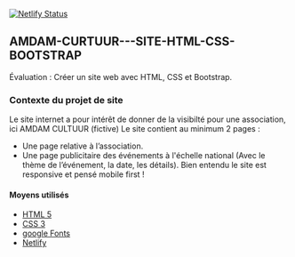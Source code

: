 [![Netlify Status](https://api.netlify.com/api/v1/badges/d682ba78-7073-4c75-9dda-1ecfae8ad82f/deploy-status)](https://app.netlify.com/sites/capable-flan-0695ac/deploys)
## AMDAM-CURTUUR---SITE-HTML-CSS-BOOTSTRAP

Évaluation : Créer un site web avec HTML, CSS et Bootstrap.

### Contexte du projet de site

Le site internet a pour intérêt de donner de la visibilté pour une association, ici AMDAM CULTUUR (fictive)
Le site contient au minimum 2 pages :
* Une page relative à l’association.
* Une page publicitaire des événements à l'échelle national (Avec le thème de l’événement, la date, les détails).
Bien entendu le site est responsive et pensé mobile first !

#### Moyens utilisés

* [HTML 5](https://https://developer.mozilla.org/fr/docs/Web/HTML)
* [CSS 3](https://https://developer.mozilla.org/fr/docs/Web/CSS)
* [google Fonts](https://https://fonts.google.com/?query=lato)
* [Netlify](https://https://fonts.google.com/?query=lato)
